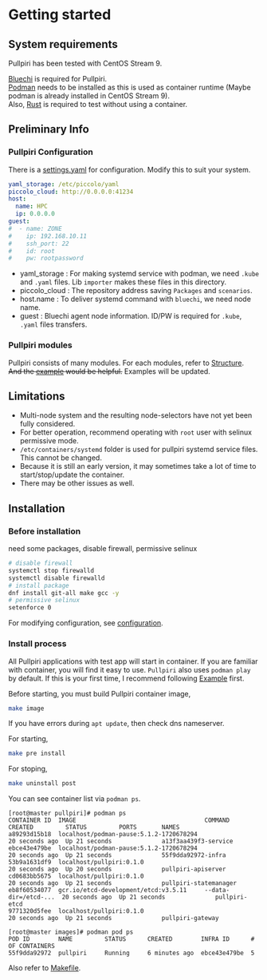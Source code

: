 <!--
SPDX-FileCopyrightText: Copyright 2024 LG Electronics Inc.

SPDX-License-Identifier: Apache-2.0
-->

# Getting started

## System requirements

Pullpiri has been tested with CentOS Stream 9.

[Bluechi](https://github.com/eclipse-bluechi/bluechi/tree/main) is required for Pullpiri.  
[Podman](https://podman.io/) needs to be installed as this is used as container runtime (Maybe podman is already installed in CentOS Stream 9).  
Also, [Rust](https://www.rust-lang.org) is required to test without using a container.

## Preliminary Info

### Pullpiri Configuration

There is a [settings.yaml](/src/settings.yaml) for configuration. Modify this to suit your system.

```yaml
yaml_storage: /etc/piccolo/yaml
piccolo_cloud: http://0.0.0.0:41234
host:
  name: HPC
  ip: 0.0.0.0
guest:
#  - name: ZONE
#    ip: 192.168.10.11
#    ssh_port: 22
#    id: root
#    pw: rootpassword
```

- yaml_storage : For making systemd service with podman, we need `.kube` and `.yaml` files. Lib `importer` makes these files in this directory.
- piccolo_cloud : The repository address saving `Packages` and `scenarios`.
- host.name : To deliver systemd command with `bluechi`, we need node name.
- guest : Bluechi agent node information. ID/PW is required for `.kube`, `.yaml` files transfers.

### Pullpiri modules

Pullpiri consists of many modules.
For each modules, refer to [Structure](/doc/docs/developments.md#structure).  
~~And the [example](/examples/version-display/README.md) would be helpful.~~
Examples will be updated.

## Limitations

- Multi-node system and the resulting node-selectors have not yet been fully considered.
- For better operation, recommend operating with `root` user with selinux permissive mode.
- `/etc/containers/systemd` folder is used for pullpiri systemd service files. This cannot be changed.
- Because it is still an early version, it may sometimes take a lot of time to start/stop/update the container.
- There may be other issues as well.

## Installation

### Before installation

need some packages, disable firewall, permissive selinux

```bash
# disable firewall
systemctl stop firewalld
systemctl disable firewalld
# install package
dnf install git-all make gcc -y
# permissive selinux
setenforce 0
```

For modifying configuration, see [configuration](#pullpiri-configuration).

### Install process

All Pullpiri applications with test app will start in container.
If you are familiar with container, you will find it easy to use.
`Pullpiri` also uses `podman play` by default.
If this is your first time, I recommend following [Example](/examples/version-display/README.md) first.

Before starting, you must build Pullpiri container image,

```sh
make image
```

If you have errors during `apt update`, then check dns nameserver.

For starting,

```sh
make pre install
```

For stoping,

```sh
make uninstall post
```

You can see container list via `podman ps`.

```Text
[root@master pullpiri]# podman ps
CONTAINER ID  IMAGE                                    COMMAND               CREATED         STATUS         PORTS       NAMES
a89293d15b18  localhost/podman-pause:5.1.2-1720678294                        20 seconds ago  Up 21 seconds              a13f3aa439f3-service
ebce43e479be  localhost/podman-pause:5.1.2-1720678294                        20 seconds ago  Up 21 seconds              55f9dda92972-infra
53b9a1631df9  localhost/pullpiri:0.1.0                                          20 seconds ago  Up 20 seconds              pullpiri-apiserver
cd0683bb5675  localhost/pullpiri:0.1.0                                          20 seconds ago  Up 21 seconds              pullpiri-statemanager
eb8f60534077  gcr.io/etcd-development/etcd:v3.5.11     --data-dir=/etcd-...  20 seconds ago  Up 21 seconds              pullpiri-etcd
9771320d5fee  localhost/pullpiri:0.1.0                                          20 seconds ago  Up 21 seconds              pullpiri-gateway

[root@master images]# podman pod ps
POD ID        NAME         STATUS      CREATED        INFRA ID      # OF CONTAINERS
55f9dda92972  pullpiri     Running     6 minutes ago  ebce43e479be  5
```

Also refer to [Makefile](/Makefile).
